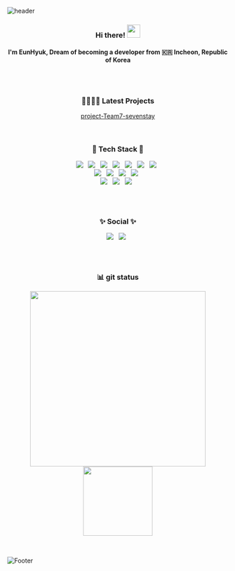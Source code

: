 ![header](https://capsule-render.vercel.app/api?type=slice&color=auto&text=EunhyukKim&height=180&section=header&fontSize=90)

<!-- 출처: https://kimasill.tistory.com/entry/Github-깃허브-프로필-꾸미기 [널디 코드 일기] -->

<!--
### Hi there 👋
**KimEunhyuk/KimEunhyuk** is a ✨ _special_ ✨ repository because its `README.md` (this file) appears on your GitHub profile.

Here are some ideas to get you started:

- 🔭 I’m currently working on ...
- 🌱 I’m currently learning ...
- 👯 I’m looking to collaborate on ...
- 🤔 I’m looking for help with ...
- 💬 Ask me about ...
- 📫 How to reach me: ...
- 😄 Pronouns: ...
- ⚡ Fun fact: ...
-->
<div align="center">
  
<!-- ### 🐣 Kim Eunhyuk 🐤 
  <br/><br/> -->
  
### Hi there! <img src="https://raw.githubusercontent.com/MartinHeinz/MartinHeinz/master/wave.gif" width="30px">
#### I'm EunHyuk, Dream of becoming a developer from :kr: Incheon, Republic of Korea 
<br/><br/>

<!-- https://velog.io/@seondal/Github-Readme-%EA%BE%B8%EB%AF%B8%EA%B8%B0-%EC%B4%9D%EC%A0%95%EB%A6%AC#%EC%99%84%EC%84%B1 -->

  
<!--  <img align="right" src="https://github-readme-stats.vercel.app/api/top-langs/?username=KimEunhyuk&theme=dracula&exclude_repo=Computer-Science-Engineering&layout=compact&langs_count=10"/> -->


<!-- ### About me -->

<!-- ### Interest -->

### 👨‍👩‍👧‍👦 Latest Projects
[project-Team7-sevenstay](https://github.com/KimEunhyuk/project-Team7-sevenstay.git)
<br/><br/><br/>



### 💙 Tech Stack 💙
<p>
<img src="https://img.shields.io/badge/Java-007396?style=flat-badge&logo=Java&logoColor=white"/> &nbsp
<img src="https://img.shields.io/badge/HTML5-E34F26?&style=flat-badge&logo=html5&logoColor=white"/> &nbsp
<img src="https://img.shields.io/badge/CSS3-1572B6?style=flat-badge&logo=css3&logoColor=white" /> &nbsp
<img src="https://img.shields.io/badge/JavaScript-323330?style=flat-badge&logo=javascript&logoColor=F7DF1E" /> &nbsp
<img src="https://img.shields.io/badge/Spring-6DB33F?style=flat-badge&logo=Spring&logoColor=white"/> &nbsp
<img src="https://img.shields.io/badge/React-61DAFB?style=flat-badge&logo=React&logoColor=white"/> &nbsp
<img src="https://img.shields.io/badge/Python-3766AB?style=flat-badge&logo=Python&logoColor=white"/> &nbsp <br/>
<img src="https://img.shields.io/badge/EclipseIDE-2C2255?style=flat-badge&logo=eclipse&logoColor=white"/> &nbsp
<img src="https://img.shields.io/badge/Apache Tomcat-F8DC75?style=flat-badge&logo=Apache Tomcat&logoColor=white"/> &nbsp
<img src="https://img.shields.io/badge/VisualStudioCode-007ACC?style=flat-badge&logo=visualstudiocode&logoColor=white"/> &nbsp
<img src="https://img.shields.io/badge/Oracle DB-F80000?style=flat-badge&logo=oracle&logoColor=white"/> &nbsp <br/>
<img src="https://img.shields.io/badge/MySQL-4479A1?style=flat-badge&logo=MySQL&logoColor=white"/> &nbsp
<img src="https://img.shields.io/badge/Node.js-339933?style=flat-badge&logo=Node.js&logoColor=white"/> &nbsp
<img src="https://img.shields.io/badge/Android-3DDC84?style=flat-badge&logo=Android&logoColor=white"/> &nbsp
</p>
<br/><br/>
  
  
<h3 align="center"><b>✨ Social ✨</b></h3>
<p align="center">	
<a href="https://www.facebook.com/profile.php?id=100004881432005"> <img src="https://img.shields.io/badge/Facebook-1877F2?style=flat-badge&logo=facebook&logoColor=white"/></a> &nbsp 
<a href="https://www.instagram.com/eunhyukkkkkkkk/"> <img src="https://img.shields.io/badge/Instagram-E4405F?style=flat-badge&logo=instagram&logoColor=white"/></a> &nbsp
<!-- <img src="https://img.shields.io/badge/Naver-03C75A?style=flat-badge&logo=naver&logoColor=white" alt="bang1676@naver.com"/></a> &nbsp -->
  
<br/><br/>
  

<!-- ### connect with me -->
<p>

</p>



### 📊 git status 

<!-- status bar -->
<!-- <img src="https://github-readme-stats.vercel.app/api?username=KimEunhyuk&layout=compact&show_icons=true&theme=vue&hide_border=true" /> -->
<!-- <img src="https://github-readme-stats.vercel.app/api/top-langs/?username=KimEunhyuk&layout=compact&theme=vue&hide_border=true" /> -->
<!-- <app/api/top-langs/?username=KimEunhyuk&layout=compact&theme=vue&hide_border=true" /> -->

<!-- [![solved.ac tier](http://mazassumnida.wtf/api/generate_badge?boj=KimEunhyuk)](https://solved.ac/KimEunhyuk) -->

<div display="center">
<img width="400"src="https://github-readme-stats.vercel.app/api?username=KimEunhyuk&theme=vue&show_icons=true"/>
<img height="157.562" src="https://github-readme-stats.vercel.app/api/top-langs/?username=KimEunhyuk&theme=vue&layout=compact"/>
</div>
</div>
<br/><br/>

![Footer](https://capsule-render.vercel.app/api?type=waving&color=auto&height=180&section=footer)

